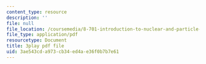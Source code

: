 ```yaml
---
content_type: resource
description: ''
file: null
file_location: /coursemedia/8-701-introduction-to-nuclear-and-particle-physics-fall-2020/3ae543cda973cb34ed4ae36f0b7b7e61_1LBAOxm8QOE.pdf
file_type: application/pdf
resourcetype: Document
title: 3play pdf file
uid: 3ae543cd-a973-cb34-ed4a-e36f0b7b7e61
---
```


